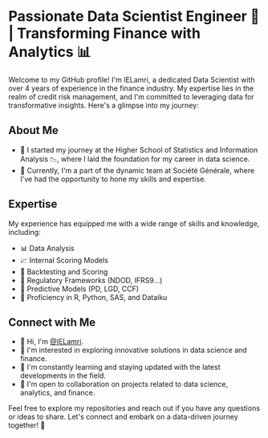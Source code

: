 # Passionate Data Scientist Engineer 🚀 | Transforming Finance with Analytics 📊

Welcome to my GitHub profile! I'm IELamri, a dedicated Data Scientist with over 4 years of experience in the finance industry. My expertise lies in the realm of credit risk management, and I'm committed to leveraging data for transformative insights. Here's a glimpse into my journey:

## About Me
- 🏦 I started my journey at the Higher School of Statistics and Information Analysis 📉, where I laid the foundation for my career in data science.
- 💼 Currently, I'm a part of the dynamic team at Société Générale, where I've had the opportunity to hone my skills and expertise.

## Expertise
My experience has equipped me with a wide range of skills and knowledge, including:
- 📊 Data Analysis
- 📈 Internal Scoring Models
- 🧪 Backtesting and Scoring
- 📝 Regulatory Frameworks (NDOD, IFRS9...)
- 🧮 Predictive Models (PD, LGD, CCF)
- 🧰 Proficiency in R, Python, SAS, and Dataiku

## Connect with Me
- 👋 Hi, I'm [@IELamri](https://github.com/IELamri).
- 👀 I'm interested in exploring innovative solutions in data science and finance.
- 🌱 I'm constantly learning and staying updated with the latest developments in the field.
- 💞️ I'm open to collaboration on projects related to data science, analytics, and finance.

Feel free to explore my repositories and reach out if you have any questions or ideas to share. Let's connect and embark on a data-driven journey together! 🌟
